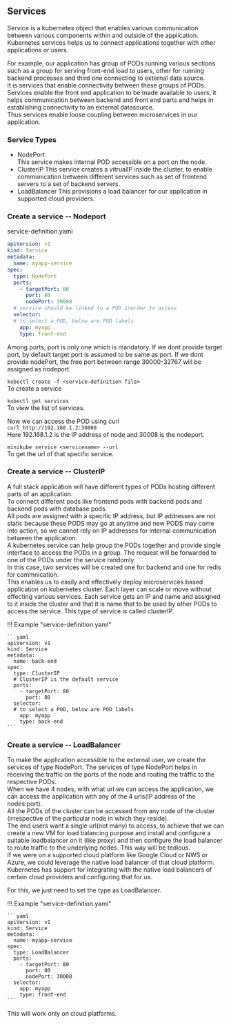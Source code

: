 ## Services

Service is a kubernetes object that enables various communication between various components within and outside of the application.   
Kubernetes services helps us to connect applications together with other applications or users.  

For example, our application has group of PODs running various sections such as a group for serving front-end load to users, other for running backend processes and third one connecting to external data source.  
It is services that enable connectivity between these groups of PODs.  
Services enable the front end application to be made available to users, it helps communication between backend and front end parts and helps in establishing connectivity to an external datasource.  
Thus services enable loose coupling between microservices in our application.

### Service Types

* NodePort  
  This service makes internal POD accessible on a port on the node.
* ClusterIP
  This service creates a vitrualIP inside the cluster, to enable communication between different services such as set of frontend servers to a set of backend servers.
* LoadBalancer
  This provisions a load balancer for our application in supported cloud providers.  

### Create a service -- Nodeport

service-definition.yaml
```yaml
apiVersion: v1
kind: Service
metadata:
  name: myapp-service
spec:
  type: NodePort
  ports:
    - targetPort: 80
      port: 80
      nodePort: 30008
  # service should be linked to a POD inorder to access
  selector: 
  # to select a POD, below are POD labels
    app: myapp
    type: front-end
```
Among ports, port is only one which is mandatory. If we dont provide target port, by default target port is assumed to be same as port. If we dont provide nodePort, the free port between range 30000-32767 will be assigned as nodeport.  

`kubectl create -f <service-definition file>`  
To create a service

`kubectl get services`  
To view the list of services.  

Now we can access the POD using curl   
`curl http://192.168.1.2:30008`  
Here 192.168.1.2 is the IP address of node and 30008 is the nodeport.  

`minikube service <servicename> --url`  
To get the url of that specific service.

### Create a service -- ClusterIP

A full stack application will have different types of PODs hosting different parts of an application.  
To connect different pods like frontend pods with backend pods and backend pods with database pods.   
All pods are assigned with a specific IP address, but IP addresses are not static because these PODS may go at anytime and new PODS may come into action, so we cannot rely on IP addresses for internal communication between the application.  
A kubernetes service can help group the PODs together and provide single interface to access the PODs in a group.  The request will be forwarded to one of the PODs under the service randomly.  
In this case, two services will be created one for backend and one for redis for commnication.  
This enables us to easily and effectively deploy microservices based application on kubernetes cluster. Each layer can scale or move without effecting various services.  Each service gets an IP and name and assigned to it inside the cluster and that it is name that to be used by other PODs to access the service. This type of service is called clusterIP.

!!! Example "service-definition.yaml"

    ```yaml
    apiVersion: v1
    kind: Service
    metadata:
      name: back-end
    spec:
      type: ClusterIP
      # ClusterIP is the default service
      ports:
        - targetPort: 80
          port: 80
      selector: 
      # to select a POD, below are POD labels
        app: myapp
        type: back-end
    ```

### Create a service -- LoadBalancer

To make the application accessible to the external user, we create the services of type NodePort. 
The services of type NodePort helps in receiving the traffic on the ports of the node and routing the traffic to the respective PODs.  
When we have 4 nodes, with what url we can access the application, we can access the application with any of the 4 urls(IP address of the nodes:port).  
All the PODs of the cluster can be accessed from any node of the cluster (irrespective of the particular node in which they reside).    
The end users want a single url(not many) to access, to achieve that we can create a new VM for load balancing purpose and install and configure a suitable loadbalancer on it (like proxy) and then configure the load balancer to route traffic to the underlying nodes. This way will be tedious.  
If we were on a supported cloud platform like Google Cloud or NWS or Azure, we could leverage the native load balancer of that cloud platform.
Kubernetes has support for integrating with the native load balancers of certain cloud providers and configuring that for us.

For this, we just need to set the type as LoadBalancer.

!!! Example "service-definition.yaml"

    ```yaml
    apiVersion: v1
    kind: Service
    metadata:
      name: myapp-service
    spec:
      type: LoadBalancer
      ports:
        - targetPort: 80
          port: 80
          nodePort: 30008
      selector: 
        app: myapp
        type: front-end
    ```
This will work only on cloud platforms.  










